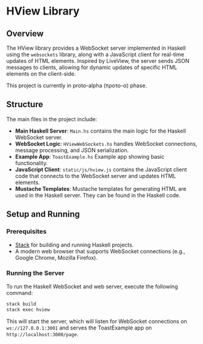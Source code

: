 # HView Library

## Overview

The HView library provides a WebSocket server implemented in Haskell using the `websockets` library, along with a JavaScript client for real-time updates of HTML elements. Inspired by LiveView, the server sends JSON messages to clients, allowing for dynamic updates of specific HTML elements on the client-side.

This project is currently in proto-alpha (προτο-α) phase.

## Structure

The main files in the project include:

- **Main Haskell Server**: `Main.hs` contains the main logic for the Haskell WebSocket server.
- **WebSocket Logic**: `HViewWebSockets.hs` handles WebSocket connections, message processing, and JSON serialization.
- **Example App**: `ToastExample.hs` Example app showing basic functionality.
- **JavaScript Client**: `static/js/hview.js` contains the JavaScript client code that connects to the WebSocket server and updates HTML elements.
- **Mustache Templates**: Mustache templates for generating HTML are used in the Haskell server. They can be found in the Haskell code.


## Setup and Running

### Prerequisites

- [Stack](https://docs.haskellstack.org/en/stable/README/) for building and running Haskell projects.
- A modern web browser that supports WebSocket connections (e.g., Google Chrome, Mozilla Firefox).

### Running the Server
To run the Haskell WebSocket and web server, execute the following command:

```bash
stack build
stack exec hview
```

This will start the server, which will listen for WebSocket connections on `ws://127.0.0.1:3001` and serves the ToastExample app on `http://localhost:3000/page`.



